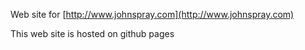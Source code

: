 Web site for [http://www.johnspray.com](http://www.johnspray.com)

This web site is hosted on github pages
